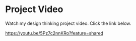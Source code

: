 # Project Video

Watch my design thinking project video. Click the link below.

https://youtu.be/5Pz7c2nnKRo?feature=shared
